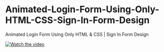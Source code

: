 # Animated-Login-Form-Using-Only-HTML-CSS-Sign-In-Form-Design
Animated Login Form Using Only HTML &amp; CSS | Sign In Form Design

[![Watch the video](https://mir-s3-cdn-cf.behance.net/project_modules/1400_opt_1/b8528598600089.5edfdaf987d07.png)](https://youtu.be/BCx9Yk3VSHg)

